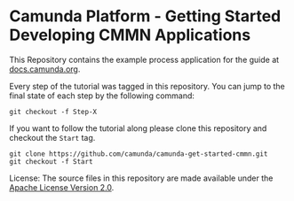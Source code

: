 # Camunda Platform - Getting Started Developing CMMN Applications

This Repository contains the example process application for the guide at [docs.camunda.org](https://docs.camunda.org/get-started/cmmn11/).

Every step of the tutorial was tagged in this repository. You can jump to the final state of each step
by the following command:

```
git checkout -f Step-X
```

If you want to follow the tutorial along please clone this repository and checkout the `Start` tag.

```
git clone https://github.com/camunda/camunda-get-started-cmmn.git
git checkout -f Start
```

License: The source files in this repository are made available under the [Apache License Version 2.0](./LICENSE).
